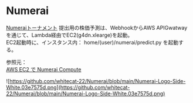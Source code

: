 # Numerai


[Numeraiトーナメント](https://numer.ai/tournament#) 提出用の株価予測は、WebhookからAWS APIGwatwayを通じて、Lambda経由でEC2(g4dn.xlearge)を起動。  
EC2起動時に、インスタンス内： home/(user)/numerai/predict.py を起動する。

参照元：  
[AWS EC2 で Numerai Compute](https://zenn.dev/kunigaku/articles/50c079b033e6051bc764)



![https://github.com/whitecat-22/Numerai/blob/main/Numerai-Logo-Side-White.03e7575d.png](https://github.com/whitecat-22/Numerai/blob/main/Numerai-Logo-Side-White.03e7575d.png)
